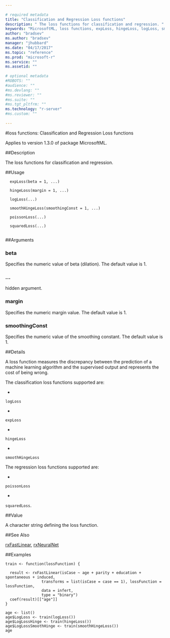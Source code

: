 ```yaml
--- 
 
# required metadata 
title: "Classification and Regression Loss functions" 
description: " The loss functions for classification and regression. " 
keywords: "MicrosoftML, loss functions, expLoss, hingeLoss, logLoss, smoothHingeLoss, poissonLoss, squaredLoss, loss" 
author: "bradsev"
ms.author: "bradsev" 
manager: "jhubbard" 
ms.date: "04/17/2017" 
ms.topic: "reference" 
ms.prod: "microsoft-r" 
ms.service: "" 
ms.assetid: "" 
 
# optional metadata 
#ROBOTS: "" 
#audience: "" 
#ms.devlang: "" 
#ms.reviewer: "" 
#ms.suite: "" 
#ms.tgt_pltfrm: "" 
ms.technology: "r-server" 
#ms.custom: "" 
 
--- 
```

 
 
 
 
#loss functions: Classification and Regression Loss functions

Applies to version 1.3.0 of package MicrosoftML.
 
##Description
 
The loss functions for classification and regression.
 
 
##Usage

```   
  expLoss(beta = 1, ...)
  
  hingeLoss(margin = 1, ...)
  
  logLoss(...)
  
  smoothHingeLoss(smoothingConst = 1, ...)
  
  poissonLoss(...)
  
  squaredLoss(...)
 
```
 
 ##Arguments

   
  
 ### beta
 Specifies the numeric value of beta (dilation). The default value  is 1. 
  
  
  
 ###  ...
 hidden argument. 
  
  
  
 ### margin
 Specifies the numeric margin value. The default value is 1. 
  
  
  
 ### smoothingConst
 Specifies the numeric value of the smoothing constant. The default value is 1. 
  
 
 
 ##Details
 
A loss function measures the discrepancy between the prediction
of a machine learning algorithm and the supervised output and represents the
cost of being wrong. 

The classification loss functions supported are:
  

* 
 `logLoss` 

* 
 `expLoss` 

* 
 `hingeLoss` 

* 
 `smoothHingeLoss`


The regression loss functions supported are:
  

* 
 `poissonLoss` 

* 
 `squaredLoss`.


 
 
 ##Value
 
A character string defining the loss function.
 

 


 
 
 ##See Also
 
[rxFastLinear](rxfastlinear.md), [rxNeuralNet](rxneuralnet.md)
   
 ##Examples

	train <- function(lossFunction) {
  
      result <- rxFastLinear(isCase ~ age + parity + education + spontaneous + induced,
                    transforms = list(isCase = case == 1), lossFunction = lossFunction,
                    data = infert,
                    type = "binary")
      coef(result)[["age"]]
	}
  
	age <- list()
	age$LogLoss <- train(logLoss())
	age$LogLossHinge <- train(hingeLoss())
	age$LogLossSmoothHinge <- train(smoothHingeLoss())
	age
 

 
 
